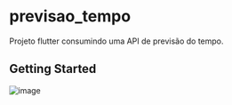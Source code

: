 # previsao_tempo

Projeto flutter consumindo uma API de previsão do tempo.

## Getting Started

![image](https://user-images.githubusercontent.com/60979842/109557447-e6380680-7ab6-11eb-9d54-66b1fb2a35e2.png)

